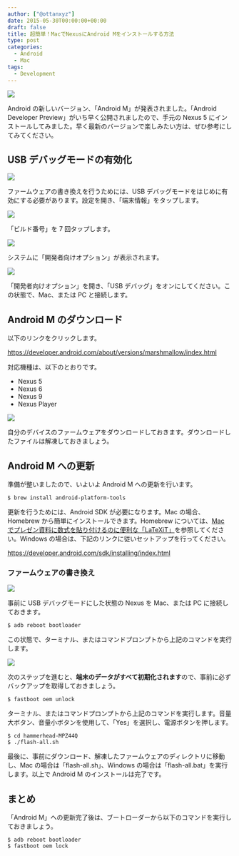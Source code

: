 ```yaml
---
author: ["@ottanxyz"]
date: 2015-05-30T00:00:00+00:00
draft: false
title: 超簡単！MacでNexusにAndroid Mをインストールする方法
type: post
categories:
  - Android
  - Mac
tags:
  - Development
---
```


![](150529-5568fa2b9a7c5.jpg)

Android の新しいバージョン、「Android M」が発表されました。「Android Developer Preview」がいち早く公開されましたので、手元の Nexus 5 にインストールしてみました。早く最新のバージョンで楽しみたい方は、ぜひ参考にしてみてください。

## USB デバッグモードの有効化

![](150530-556901d27170f.png)

ファームウェアの書き換えを行うためには、USB デバッグモードをはじめに有効にする必要があります。設定を開き、「端末情報」をタップします。

![](150530-556901d6296eb.png)

「ビルド番号」を 7 回タップします。

![](150530-556901d96dcc7.png)

システムに「開発者向けオプション」が表示されます。

![](150530-556901dce4b54.png)

「開発者向けオプション」を開き、「USB デバッグ」をオンにしてください。この状態で、Mac、または PC と接続します。

## Android M のダウンロード

以下のリンクをクリックします。

https://developer.android.com/about/versions/marshmallow/index.html

対応機種は、以下のとおりです。

- Nexus 5
- Nexus 6
- Nexus 9
- Nexus Player

![](150529-5568fa2d38d65.png)

自分のデバイスのファームウェアをダウンロードしておきます。ダウンロードしたファイルは解凍しておきましょう。

## Android M への更新

準備が整いましたので、いよいよ Android M への更新を行います。

    $ brew install android-platform-tools

更新を行うためには、Android SDK が必要になります。Mac の場合、Homebrew から簡単にインストールできます。Homebrew については、[Mac でプレゼン資料に数式を貼り付けるのに便利な「LaTeXiT」](/posts/2014/09/mac-latex-presentation-92/)を参照してください。Windows の場合は、下記のリンクに従いセットアップを行ってください。

https://developer.android.com/sdk/installing/index.html

### ファームウェアの書き換え

![](150529-5568fa2fe4b80.jpg)

事前に USB デバッグモードにした状態の Nexus を Mac、または PC に接続しておきます。

    $ adb reboot bootloader

この状態で、ターミナル、またはコマンドプロンプトから上記のコマンドを実行します。

![](150529-5568fa31356e4.jpg)

次のステップを進むと、**端末のデータがすべて初期化されます**ので、事前に必ずバックアップを取得しておきましょう。

    $ fastboot oem unlock

ターミナル、またはコマンドプロンプトから上記のコマンドを実行します。音量大ボタン、音量小ボタンを使用して、「Yes」を選択し、電源ボタンを押します。

    $ cd hammerhead-MPZ44Q
    $ ./flash-all.sh

最後に、事前にダウンロード、解凍したファームウェアのディレクトリに移動し、Mac の場合は「flash-all.sh」、Windows の場合は「flash-all.bat」を実行します。以上で Android M のインストールは完了です。

## まとめ

「Android M」への更新完了後は、ブートローダーから以下のコマンドを実行しておきましょう。

    $ adb reboot bootloader
    $ fastboot oem lock
